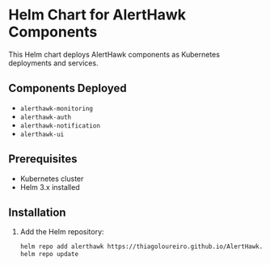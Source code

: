 # Helm Chart for AlertHawk Components

This Helm chart deploys AlertHawk components as Kubernetes deployments and services.

## Components Deployed

- `alerthawk-monitoring`
- `alerthawk-auth`
- `alerthawk-notification`
- `alerthawk-ui`

## Prerequisites

- Kubernetes cluster
- Helm 3.x installed

## Installation

1. Add the Helm repository:
   ```bash
   helm repo add alerthawk https://thiagoloureiro.github.io/AlertHawk.Chart/
   helm repo update
